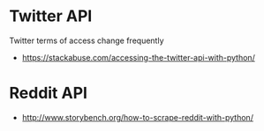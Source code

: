 # Twitter API

Twitter terms of access change frequently

* https://stackabuse.com/accessing-the-twitter-api-with-python/

# Reddit API

* http://www.storybench.org/how-to-scrape-reddit-with-python/
